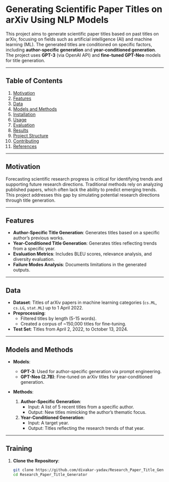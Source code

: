 # Generating Scientific Paper Titles on arXiv Using NLP Models

This project aims to generate scientific paper titles based on past titles on arXiv, focusing on fields such as artificial intelligence (AI) and machine learning (ML). The generated titles are conditioned on specific factors, including **author-specific generation** and **year-conditioned generation**. The project uses **GPT-3** (via OpenAI API) and **fine-tuned GPT-Neo** models for title generation.

---

## Table of Contents
1. [Motivation](#motivation)
2. [Features](#features)
3. [Data](#data)
4. [Models and Methods](#models-and-methods)
5. [Installation](#installation)
6. [Usage](#usage)
7. [Evaluation](#evaluation)
8. [Results](#results)
9. [Project Structure](#project-structure)
10. [Contributing](#contributing)
11. [References](#references)

---

## Motivation
Forecasting scientific research progress is critical for identifying trends and supporting future research directions. Traditional methods rely on analyzing published papers, which often lack the ability to predict emerging trends. This project addresses this gap by simulating potential research directions through title generation.

---

## Features
- **Author-Specific Title Generation**: Generates titles based on a specific author’s previous works.
- **Year-Conditioned Title Generation**: Generates titles reflecting trends from a specific year.
- **Evaluation Metrics**: Includes BLEU scores, relevance analysis, and diversity evaluation.
- **Failure Modes Analysis**: Documents limitations in the generated outputs.

---

## Data
- **Dataset**: Titles of arXiv papers in machine learning categories (`cs.ML`, `cs.LG`, `stat.ML`) up to 1 April 2022.
- **Preprocessing**:
  - Filtered titles by length (5-15 words).
  - Created a corpus of ~150,000 titles for fine-tuning.
- **Test Set**: Titles from April 2, 2022, to October 13, 2024.

---

## Models and Methods
- **Models**:
  - **GPT-3**: Used for author-specific generation via prompt engineering.
  - **GPT-Neo (2.7B)**: Fine-tuned on arXiv titles for year-conditioned generation.

- **Methods**:
  1. **Author-Specific Generation**:
     - Input: A list of 5 recent titles from a specific author.
     - Output: New titles mimicking the author’s thematic focus.
  2. **Year-Conditioned Generation**:
     - Input: A target year.
     - Output: Titles reflecting the research trends of that year.

---

## Training
1. **Clone the Repository**:
   ```bash
   git clone https://github.com/divakar-yadav/Research_Paper_Title_Generator.git
   cd Research_Paper_Title_Generator
